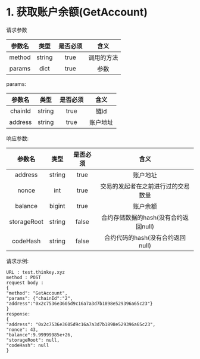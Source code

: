 # 1. 获取账户余额(GetAccount)

请求参数
           
| 参数名 | 类型 | 是否必须| 含义 |
| :------:| :------: | :------: | :------: |
| method | string | true | 调用的方法 |
| params | dict | true | 参数 |
  
params:
           
| 参数名 | 类型 | 是否必须| 含义 |
| :------:| :------: | :------: | :------: |
| chainId | string | true | 链id |
| address | string | true | 账户地址 |    

响应参数:
           
| 参数名 | 类型 | 是否必须| 含义 |
| :------:| :------: | :------: | :------: |
| address | string | true | 账户地址 |
| nonce | int | true | 交易的发起者在之前进行过的交易数量 |  
| balance| bigint | true | 账户余额 |  
| storageRoot| string | false | 合约存储数据的hash(没有合约返回null) | 
|codeHash| string | false | 合约代码的hash(没有合约返回null) | 

请求示例:
```
URL : test.thinkey.xyz
method : POST
request body :
{
"method": "GetAccount",
"params": {"chainId":"2", "address":"0x2c7536e3605d9c16a7a3d7b1898e529396a65c23"}
}
response:
{
"address": "0x2c7536e3605d9c16a7a3d7b1898e529396a65c23",
"nonce": 43,
"balance":9.99999985e+26,
"storageRoot": null,
"codeHash": null
}
```
<script>
  export default{
    //...do something
}
</script>
